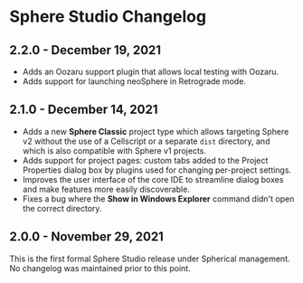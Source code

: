 Sphere Studio Changelog
=======================

2.2.0 - December 19, 2021
-------------------------

* Adds an Oozaru support plugin that allows local testing with Oozaru.
* Adds support for launching neoSphere in Retrograde mode.

2.1.0 - December 14, 2021
-------------------------

* Adds a new **Sphere Classic** project type which allows targeting Sphere v2
  without the use of a Cellscript or a separate `dist` directory, and which is
  also compatible with Sphere v1 projects.
* Adds support for project pages: custom tabs added to the Project Properties
  dialog box by plugins used for changing per-project settings.
* Improves the user interface of the core IDE to streamline dialog boxes and
  make features more easily discoverable.
* Fixes a bug where the **Show in Windows Explorer** command didn't open the
  correct directory.

2.0.0 - November 29, 2021
-------------------------

This is the first formal Sphere Studio release under Spherical management.
No changelog was maintained prior to this point.
